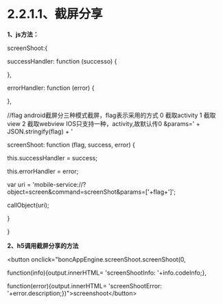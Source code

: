 # **2.2.1.1、截屏分享**

**1、js方法：**

screenShoot:{

successHandler: function \(successo\) {

},

errorHandler: function \(error\) {

},

//flag android截屏分三种模式截屏，flag表示采用的方式 0 截取activity 1 截取view 2 截取webview  IOS只支持一种，activity,故默认传0 &params=' + JSON.stringify\(flag\) + '

screenShoot: function \(flag, success, error\) {

this.successHandler = success;

this.errorHandler = error;

var uri = 'mobile-service://?object=screen&command=screenShot&params=\['+flag+'\]';

callObject\(uri\);

}

}

**2、h5调用截屏分享的方法**

&lt;button onclick="boncAppEngine.screenShoot.screenShoot\(0,

function\(info\){output.innerHTML= 'screenShootInfo: '+info.codeInfo;},

function\(error\){output.innerHTML= 'screenShootError: '+error.description;}\)"&gt;screenshoot&lt;/button&gt;

